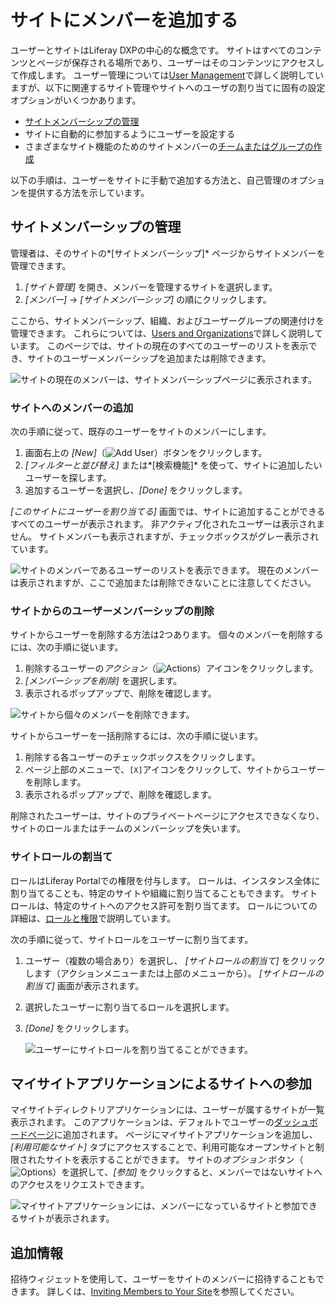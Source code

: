 # サイトにメンバーを追加する

ユーザーとサイトはLiferay DXPの中心的な概念です。 サイトはすべてのコンテンツとページが保存される場所であり、ユーザーはそのコンテンツにアクセスして作成します。 ユーザー管理については[User Management](../../../users_and_permissions.md)で詳しく説明していますが、以下に関連するサイト管理やサイトへのユーザの割り当てに固有の設定オプションがいくつかあります。

  - [サイトメンバーシップの管理](#managing-site-membership)
  - サイトに自動的に参加するようにユーザーを設定する
  - さまざまなサイト機能のためのサイトメンバーの[チームまたはグループの作成](./creating-teams-for-sites.md)

以下の手順は、ユーザーをサイトに手動で追加する方法と、自己管理のオプションを提供する方法を示しています。

## サイトメンバーシップの管理

管理者は、そのサイトの*[サイトメンバーシップ]* ページからサイトメンバーを管理できます。

1.  *[サイト管理]* を開き、メンバーを管理するサイトを選択します。
2.  *[メンバー]* → *[サイトメンバーシップ]* の順にクリックします。

ここから、サイトメンバーシップ、組織、およびユーザーグループの関連付けを管理できます。 これらについては、[Users and Organizations](../../../users_and_permissions.md)で詳しく説明しています。 このページでは、サイトの現在のすべてのユーザーのリストを表示でき、サイトのユーザーメンバーシップを追加または削除できます。

![サイトの現在のメンバーは、サイトメンバーシップページに表示されます。](./adding-members-to-sites/images/01.png)

### サイトへのメンバーの追加

次の手順に従って、既存のユーザーをサイトのメンバーにします。

1.  画面右上の *[New]*（![Add User](../../../images/icon-add.png)）ボタンをクリックします。
2.  *[フィルターと並び替え]* または*[検索機能]* を使って、サイトに追加したいユーザーを探します。
3.  追加するユーザーを選択し、*[Done]* をクリックします。

*[このサイトにユーザーを割り当てる]* 画面では、サイトに追加することができるすべてのユーザーが表示されます。 非アクティブ化されたユーザーは表示されません。 サイトメンバーも表示されますが、チェックボックスがグレー表示されています。

![サイトのメンバーであるユーザーのリストを表示できます。 現在のメンバーは表示されますが、ここで追加または削除できないことに注意してください。](./adding-members-to-sites/images/02.png)

### サイトからのユーザーメンバーシップの削除

サイトからユーザーを削除する方法は2つあります。 個々のメンバーを削除するには、次の手順に従います。

1.  削除するユーザーの*アクション*（![Actions](../../../images/icon-actions.png)）アイコンをクリックします。
2.  *[メンバーシップを削除]* を選択します。
3.  表示されるポップアップで、削除を確認します。

![サイトから個々のメンバーを削除できます。](./adding-members-to-sites/images/03.png)

サイトからユーザーを一括削除するには、次の手順に従います。

1.  削除する各ユーザーのチェックボックスをクリックします。
2.  ページ上部のメニューで、`[X]`アイコンをクリックして、サイトからユーザーを削除します。
3.  表示されるポップアップで、削除を確認します。

削除されたユーザーは、サイトのプライベートページにアクセスできなくなり、サイトのロールまたはチームのメンバーシップを失います。

### サイトロールの割当て

ロールはLiferay Portalでの権限を付与します。 ロールは、インスタンス全体に割り当てることも、特定のサイトや組織に割り当てることもできます。 サイトロールは、特定のサイトへのアクセス許可を割り当てます。 ロールについての詳細は、[ロールと権限](../../../users-and-permissions/roles-and-permissions/understanding-roles-and-permissions.md)で説明しています。

次の手順に従って、サイトロールをユーザーに割り当てます。

1.  ユーザー（複数の場合あり）を選択し、 *[サイトロールの割当て]* をクリックします（アクションメニューまたは上部のメニューから）。 *[サイトロールの割当て]* 画面が表示されます。

2.  選択したユーザーに割り当てるロールを選択します。

3.  *[Done]* をクリックします。

    ![ユーザーにサイトロールを割り当てることができます。](./adding-members-to-sites/images/04.png)

## マイサイトアプリケーションによるサイトへの参加

マイサイトディレクトリアプリケーションには、ユーザーが属するサイトが一覧表示されます。 このアプリケーションは、デフォルトでユーザーの[ダッシュボードページ](../managing-personal-sites.md)に追加されます。 ページにマイサイトアプリケーションを追加し、*[利用可能なサイト]* タブにアクセスすることで、利用可能なオープンサイトと制限されたサイトを表示することができます。 サイトの*オプション* ボタン（![Options](../../../images/icon-actions.png)）を選択して、*[参加]* をクリックすると、メンバーではないサイトへのアクセスをリクエストできます。

![マイサイトアプリケーションには、メンバーになっているサイトと参加できるサイトが表示されます。](./adding-members-to-sites/images/05.png)

## 追加情報

招待ウィジェットを使用して、ユーザーをサイトのメンバーに招待することもできます。 詳しくは、[Inviting Members to Your Site](./inviting-members-to-your-site.md)を参照してください。
